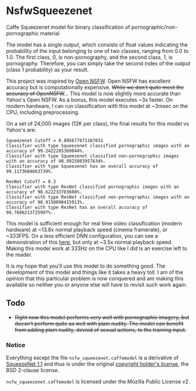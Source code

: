# NsfwSqueezenet
Caffe Squeezenet model for binary classification of pornographic/non-pornographic material

The model has a single output, which consists of float values indicating the probability of the input belonging to one of two classes, ranging from 0.0 to 1.0. The first class, 0, is non-pornography, and the second class, 1, is pornography. Therefore, you can simply take the second index of the output (class 1 probability) as your result.

This project was inspired by [Open NSFW](https://github.com/yahoo/open_nsfw). Open NSFW has excellent accuracy but is computationally expensive. ~~While we don't quite meet the accuracy of OpenNSFW~~... This model is now slightly more accurate than Yahoo's Open NSFW. As a bonus, this model executes ~3x faster. On modern hardware, I can run classification with this model at ~3msec on the CPU, including preprocessing.

On a set of 24,000 images (12K per class), the final results for this model vs Yahoo's are:

```
Squeezenet Cutoff = 0.895677871187031
Classifier with type Squeezenet classified pornographic images with an accuracy of 99.2422285369844%.
Classifier with type Squeezenet classified non-pornographic images with an accuracy of 98.9925083957634%.
Classifier with type Squeezenet has an overall accuracy of 99.1173684663739%.

ResNet Cutoff = 0.3
Classifier with type ResNet classified pornographic images with an accuracy of 98.622233703608%.
Classifier with type ResNet classified non-pornographic images with an accuracy of 98.9150090415913%.
Classifier with type ResNet has an overall accuracy of 98.7686213725997%.
```

This model is sufficient enough for real time video classification (modern hardware) at ~13.8x normal playback speed (cinema framerate), or ~333FPS. On a less efficient DNN configuration, you can see a demonstration of this [here](https://www.youtube.com/watch?v=UAlVOGf9V1s), but only at ~3.5x normal playback speed. Making this model work at 333Hz on the CPU like I did is an exercise left to the reader.

It is my hope that you'll use this model to do something good. The development of this model and things like it takes a heavy toll. I am of the opinion that this particular problem is now conquered and am making this available so neither you or anyone else will have to revisit such work again.

## Todo

 - ~~Right now this model performs very well with pornographic imagery, but doesn't perform quite as well with plain nudity. The model can benefit from adding plain nudity, devoid of sexual actions, to the training input.~~

### Notice  
Everything except the file `nsfw_squeezenet.caffemodel` is a derivative of [SqueezeNet 1.1](https://github.com/DeepScale/SqueezeNet/tree/master/SqueezeNet_v1.1) and thus is under the original [copyright holder's license](https://github.com/DeepScale/SqueezeNet/blob/master/LICENSE), the BSD 2-clause license.

`nsfw_squeezenet.caffemodel` is licensed under the Mozilla Public License v2.
